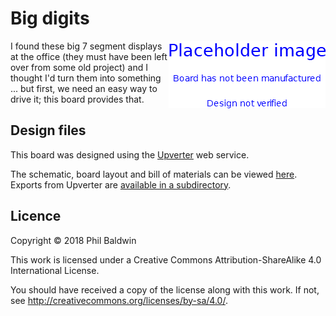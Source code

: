 # Big digits

<img align="right" src="../_common/PlaceholderImage.png">

I found these big 7 segment displays at the office (they must have been left over from some old project) and I thought I'd turn them into something ... but first, we need an easy way to drive it; this board provides that.

## Design files

This board was designed using the [Upverter](https://upverter.com) web service.

The schematic, board layout and bill of materials can be viewed [here](https://upverter.com/Trebuchetindustries/2b1b9cbc42e1eb28/Big-digits/). Exports from Upverter are [available in a subdirectory](./Upverter%20exports).

## Licence

Copyright © 2018 Phil Baldwin

This work is licensed under a Creative Commons Attribution-ShareAlike 4.0 International License.

You should have received a copy of the license along with this work. If not, see <http://creativecommons.org/licenses/by-sa/4.0/>.
